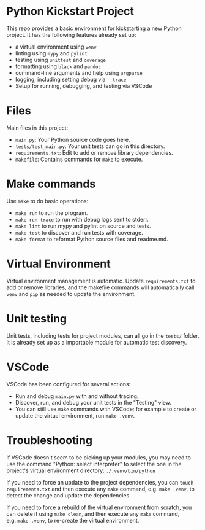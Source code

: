 # Python Kickstart Project

This repo provides a basic environment for kickstarting a new Python
project. It has the following features already set up:

-   a virtual environment using `venv`
-   linting using `mypy` and `pylint`
-   testing using `unittest` and `coverage`
-   formatting using `black` and `pandoc`
-   command-line arguments and help using `argparse`
-   logging, including setting debug via `--trace`
-   Setup for running, debugging, and testing via VSCode

# Files

Main files in this project:

-   `main.py`: Your Python source code goes here.
-   `tests/test_main.py`: Your unit tests can go in this directory.
-   `requirements.txt`: Edit to add or remove library dependencies.
-   `makefile`: Contains commands for `make` to execute.

# Make commands

Use `make` to do basic operations:

-   `make run` to run the program.
-   `make run-trace` to run with debug logs sent to stderr.
-   `make lint` to run mypy and pylint on source and tests.
-   `make test` to discover and run tests with coverage.
-   `make format` to reformat Python source files and readme.md.

# Virtual Environment

Virtual environment management is automatic. Update `requirements.txt`
to add or remove libraries, and the makefile commands will automatically
call `venv` and `pip` as needed to update the environment.

# Unit testing

Unit tests, including tests for project modules, can all go in the
`tests/` folder. It is already set up as a importable module for
automatic test discovery.

# VSCode

VSCode has been configured for several actions:

-   Run and debug `main.py` with and without tracing.
-   Discover, run, and debug your unit tests in the "Testing" view.
-   You can still use `make` commands with VSCode; for example to create
    or update the virtual environment, run `make .venv`.

# Troubleshooting

If VSCode doesn't seem to be picking up your modules, you may need to
use the command "Python: select interpreter" to select the one in the
project's virtual environment directory: `./.venv/bin/python`

If you need to force an update to the project dependencies, you can
`touch requirements.txt` and then execute any `make` command,
e.g. `make .venv`, to detect the change and update the dependencies.

If you need to force a rebuild of the virtual environment from scratch,
you can delete it using `make clean`, and then execute any `make`
command, e.g. `make .venv`, to re-create the virtual environment.

